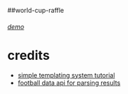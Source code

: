 ##world-cup-raffle
###### [demo](https://wc.ashaibani.com)
# credits
* [simple templating system tutorial](http://www.broculos.net/2008/03/how-to-make-simple-html-template-engine.html)
* [football data api for parsing results](https://www.football-data.org/documentation)